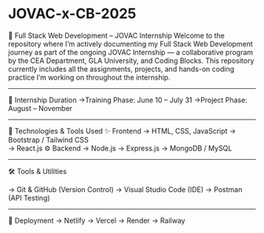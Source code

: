# JOVAC-x-CB-2025
🚀 Full Stack Web Development – JOVAC Internship
Welcome to the repository where I’m actively documenting my Full Stack Web Development journey as part of the ongoing JOVAC Internship — a collaborative program by the CEA Department, GLA University, and Coding Blocks.
This repository currently includes all the assignments, projects, and hands-on coding practice I’m working on throughout the internship.
_________________________________________________________________________________________________________________________________________________________________

📅 Internship Duration
->Training Phase: June 10 – July 31
->Project Phase: August – November
_________________________________________________________________________________________________________________________________________________________________

🧰 Technologies & Tools Used
✨ Frontend
   -> HTML, CSS, JavaScript
   -> Bootstrap / Tailwind CSS   
   -> React.js
⚙️ Backend
   -> Node.js
   -> Express.js
   -> MongoDB / MySQL
______________________________________________________________________________________________________________________________________________________________
🛠 Tools & Utilities

 -> Git & GitHub (Version Control)
 -> Visual Studio Code (IDE)
 -> Postman (API Testing)
_________________________________________________________________________________________________________________________________________________________________

🚀 Deployment
  -> Netlify
  -> Vercel
  -> Render
  -> Railway
